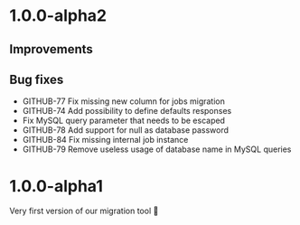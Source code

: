 # 1.0.0-alpha2

## Improvements

## Bug fixes

- GITHUB-77 Fix missing new column for jobs migration
- GITHUB-74 Add possibility to define defaults responses
- Fix MySQL query parameter that needs to be escaped
- GITHUB-78 Add support for null as database password
- GITHUB-84 Fix missing internal job instance
- GITHUB-79 Remove useless usage of database name in MySQL queries

# 1.0.0-alpha1

Very first version of our migration tool :rocket:

